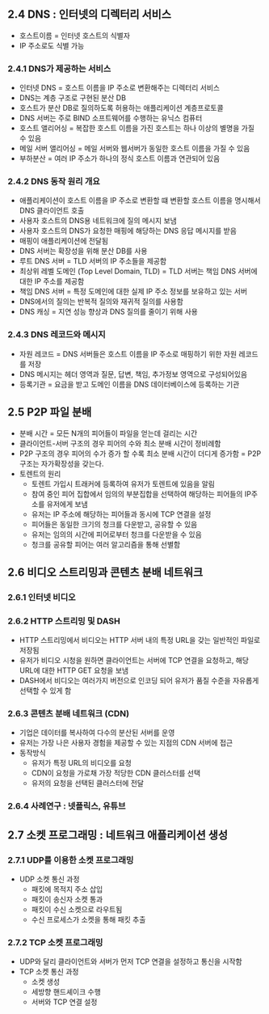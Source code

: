 ## 2.4 DNS : 인터넷의 디렉터리 서비스
- 호스트이름 = 인터넷 호스트의 식별자
- IP 주소로도 식별 가능
### 2.4.1 DNS가 제공하는 서비스
- 인터넷 DNS = 호스트 이름을 IP 주소로 변환해주는 디렉터리 서비스
- DNS는 계층 구조로 구현된 분산 DB
- 호스트가 분산 DB로 질의하도록 허용하는 애플리케이션 계층프로토콜
- DNS 서버는 주로 BIND 소프트웨어를 수행하는 유닉스 컴퓨터
- 호스트 앨리어싱 = 복잡한 호스트 이름을 가진 호스트는 하나 이상의 별명을 가질 수 있음
- 메일 서버 앨리어싱 = 메일 서버와 웹서버가 동일한 호스트 이름을 가질 수 있음
- 부하분산 = 여러 IP 주소가 하나의 정식 호스트 이름과 연관되어 있음
### 2.4.2 DNS 동작 원리 개요
- 애플리케이션이 호스트 이름을 IP 주소로 변환할 떄 변환할 호스트 이름을 명시해서 DNS 클라이언트 호출
- 사용자 호스트의 DNS용 네트워크에 질의 메시지 보냄
- 사용자 호스트의 DNS가 요청한 매핑에 해당하는 DNS 응답 메시지를 받음
- 매핑이 애플리케이션에 전달됨
- DNS 서버는 확장성을 위해 분산 DB를 사용
- 루트 DNS 서버 = TLD 서버의 IP 주소들을 제공함
- 최상위 레벨 도메인 (Top Level Domain, TLD) = TLD 서버는 책임 DNS 서버에 대한 IP 주소를 제공함
- 책임 DNS 서버 = 특정 도메인에 대한 실제 IP 주소 정보를 보유하고 있는 서버
- DNS에서의 질의는 반복적 질의와 재귀적 질의를 사용함
- DNS 캐싱 = 지연 성능 향상과 DNS 질의를 줄이기 위해 사용
### 2.4.3 DNS 레코드와 메시지
- 자원 레코드 = DNS 서버들은 호스트 이름을 IP 주소로 매핑하기 위한 자원 레코드를 저장
- DNS 메시지는 헤더 영역과 질문, 답변, 책임, 추가정보 영역으로 구성되어있음
- 등록기관 = 요금을 받고 도메인 이름을 DNS 데이터베이스에 등록하는 기관
## 2.5 P2P 파일 분배
- 분배 시간 = 모든 N개의 피어들이 파일을 얻는데 걸리는 시간
- 클라이언트-서버 구조의 경우 피어의 수와 최소 분배 시간이 정비례함
- P2P 구조의 경우 피어의 수가 증가 할 수록 최소 분배 시간이 더디게 증가함 = P2P 구조는 자가확장성을 갖는다.
- 토렌트의 원리
    - 토렌트 가입시 트래커에 등록하여 유저가 토렌트에 있음을 알림
    - 참여 중인 피어 집합에서 임의의 부분집합을 선택하여 해당하는 피어들의 IP주소를 유저에게 보냄
    - 유저는 IP 주소에 해당하는 피어들과 동시에 TCP 연결을 설정
    - 피어들은 동일한 크기의 청크를 다운받고, 공유할 수 있음
    - 유저는 임의의 시간에 피어로부터 청크를 다운받을 수 있음
    - 청크를 공유할 피어는 여러 알고리즘을 통해 선별함
## 2.6 비디오 스트리밍과 콘텐츠 분배 네트워크
### 2.6.1 인터넷 비디오
### 2.6.2 HTTP 스트리밍 및 DASH
- HTTP 스트리밍에서 비디오는 HTTP 서버 내의 특정 URL을 갖는 일반적인 파일로 저장됨
- 유저가 비디오 시청을 원하면 클라이언트는 서버에 TCP 연결을 요청하고, 해당 URL에 대한 HTTP GET 요청을 보냄
- DASH에서 비디오는 여러가지 버전으로 인코딩 되어 유저가 품질 수준을 자유롭게 선택할 수 있게 함
### 2.6.3 콘텐츠 분배 네트워크 (CDN)
- 기업은 데이터를 복사하여 다수의 분산된 서버를 운영
- 유저는 가장 나은 사용자 경험을 제공할 수 있는 지점의 CDN 서버에 접근
- 동작방식
    - 유저가 특정 URL의 비디오를 요청
    - CDN이 요청을 가로채 가장 적당한 CDN 클러스터를 선택
    - 유저의 요청을 선택된 클러스터에 전달
### 2.6.4 사례연구 : 넷플릭스, 유튜브
## 2.7 소켓 프로그래밍 : 네트워크 애플리케이션 생성
### 2.7.1 UDP를 이용한 소켓 프로그래밍
- UDP 소켓 통신 과정
    - 패킷에 목적지 주소 삽입
    - 패킷이 송신자 소켓 통과
    - 패킷이 수신 소켓으로 라우트됨
    - 수신 프로세스가 소켓을 통해 패킷 추출
### 2.7.2 TCP 소켓 프로그래밍
- UDP와 달리 클라이언트와 서버가 먼저 TCP 연결을 설정하고 통신을 시작함
- TCP 소켓 통신 과정
    - 소켓 생성
    - 세방향 핸드셰이크 수행
    - 서버와 TCP 연결 설정
    